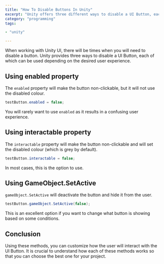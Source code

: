 ```yaml
---
title: "How To Disable Buttons In Unity"
excerpt: "Unity offers three different ways to disable a UI Button, each of which can be used depending on the desired outcome."
category: "programming"
tags:

- "unity"

---
```


When working with Unity UI, there will be times when you will need to disable a button. Unity provides three ways to disable a UI Button, each of which can be used depending on the desired user experience.

## Using enabled property

The `enabled` property will make the button non-clickable, but it will not use the disabled colour.

```csharp
testButton.enabled = false;
```

You will rarely want to use `enabled` as it results in a confusing user experience.

## Using interactable property

The `interactable` property will make the button non-clickable and will set the disabled colour (which is grey by default).

```csharp
testButton.interactable = false;
```

In most cases, this is the option to use.

## Using GameObject.SetActive

`gameObject.SetActive` will deactivate the button and hide it from the user.

```csharp
testButton.gameObject.SetActive(false);
```

This is an excellent option if you want to change what button is showing based on some conditions.

## Conclusion

Using these methods, you can customize how the user will interact with the UI Button. It is crucial to understand how each of these methods works so that you can choose the best one for your project.
